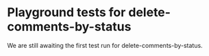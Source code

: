 # Playground tests for delete-comments-by-status
We are still awaiting the first test run for delete-comments-by-status.
